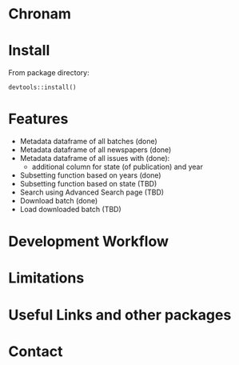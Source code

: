 # Chronam

# Install

From package directory:

```{r}
devtools::install()
```

# Features

- Metadata dataframe of all batches (done)
- Metadata dataframe of all newspapers (done)
- Metadata dataframe of all issues with (done):
     + additional column for state (of publication) and year
- Subsetting function based on years (done) 
- Subsetting function based on state (TBD) 
- Search using Advanced Search page (TBD)
- Download batch (done)
- Load downloaded batch (TBD)

# Development Workflow

# Limitations

# Useful Links and other packages

# Contact
